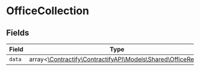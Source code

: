 # OfficeCollection


## Fields

| Field                                                                                            | Type                                                                                             | Required                                                                                         | Description                                                                                      |
| ------------------------------------------------------------------------------------------------ | ------------------------------------------------------------------------------------------------ | ------------------------------------------------------------------------------------------------ | ------------------------------------------------------------------------------------------------ |
| `data`                                                                                           | array<[\Contractify\ContractifyAPI\Models\Shared\OfficeRead](../../Models/Shared/OfficeRead.md)> | :heavy_minus_sign:                                                                               | N/A                                                                                              |